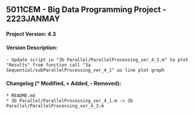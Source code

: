 <h2>
  5011CEM - Big Data Programming Project - 2223JANMAY
</h2>
<h4>Project Version: 4.3</h4>
<h4>Version Description: </h4>

```
- Update script in "3b Parallel/ParallelProcessing_ver_4_1.m" to plot "Results" from function call "3a Sequential/subParallelProcessing_ver_4_1" as line plot graph
```
<h4>Changelog (* Modified, + Added, - Removed): </h4>

```
* README.md
* 3b Parallel/ParallelProcessing_ver_4_1.m -> 3b Parallel/ParallelProcessing_ver_4_3.m
```